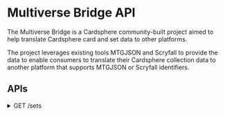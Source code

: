 # Multiverse Bridge API
The Multiverse Bridge is a Cardsphere community-built project aimed to help translate Cardsphere card and set data to other platforms.

The project leverages existing tools MTGJSON and Scryfall to provide the data to enable consumers to translate their Cardsphere collection data to another platform that supports MTGJSON or Scryfall identifiers.

## APIs

<details>
  <summary>GET /sets</summary>
  
  Returns a list of all Cardsphere sets including that set's MTGJSON equivalent code value.
  
  ```
  [{
      "cs_id": 755,
      "cs_name": "10th Edition",
      "mtgjson_code": "10E"
    },
    {
      "cs_id": 756,
      "cs_name": "4th Edition",
      "mtgjson_code": "4ED"
    },
    ...
  ]
</details>
